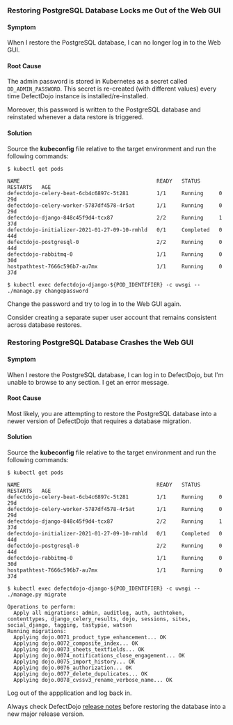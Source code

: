 ### Restoring PostgreSQL Database Locks me Out of the Web GUI ###

#### Symptom ####

When I restore the PostgreSQL database, I can no longer log in to the Web GUI.

#### Root Cause ####

The admin password is stored in Kubernetes as a secret called `DD_ADMIN_PASSWORD`. This secret is re-created (with different values) every time DefectDojo instance is installed/re-installed.

Moreover, this password is written to the PostgreSQL database and reinstated whenever a data restore is triggered.

#### Solution ####

Source the __kubeconfig__ file relative to the target environment and run the following commands:

```
$ kubectl get pods

NAME                                            READY   STATUS      RESTARTS   AGE
defectdojo-celery-beat-6cb4c6897c-5t281         1/1     Running     0          29d
defectdojo-celery-worker-5787df4578-4r5at       1/1     Running     0          29d
defectdojo-django-848c45f9d4-tcx87              2/2     Running     1          37d
defectdojo-initializer-2021-01-27-09-10-rmhld   0/1     Completed   0          44d
defectdojo-postgresql-0                         2/2     Running     0          44d
defectdojo-rabbitmq-0                           1/1     Running     0          30d
hostpathtest-7666c596b7-au7mx                   1/1     Running     0          37d

$ kubectl exec defectdojo-django-${POD_IDENTIFIER} -c uwsgi -- ./manage.py changepassword
```

Change the password and try to log in to the Web GUI again.

Consider creating a separate super user account that remains consistent across database restores.

### Restoring PostgreSQL Database Crashes the Web GUI ###

#### Symptom ####

When I restore the PostgreSQL database, I can log in to DefectDojo, but I'm unable to browse to any section. I get an error message.

#### Root Cause ####

Most likely, you are attempting to restore the PostgreSQL database into a newer version of DefectDojo that requires a database migration.

#### Solution ####

Source the __kubeconfig__ file relative to the target environment and run the following commands:

```
$ kubectl get pods

NAME                                            READY   STATUS      RESTARTS   AGE
defectdojo-celery-beat-6cb4c6897c-5t281         1/1     Running     0          29d
defectdojo-celery-worker-5787df4578-4r5at       1/1     Running     0          29d
defectdojo-django-848c45f9d4-tcx87              2/2     Running     1          37d
defectdojo-initializer-2021-01-27-09-10-rmhld   0/1     Completed   0          44d
defectdojo-postgresql-0                         2/2     Running     0          44d
defectdojo-rabbitmq-0                           1/1     Running     0          30d
hostpathtest-7666c596b7-au7mx                   1/1     Running     0          37d

$ kubectl exec defectdojo-django-${POD_IDENTIFIER} -c uwsgi -- ./manage.py migrate

Operations to perform:
  Apply all migrations: admin, auditlog, auth, authtoken, contenttypes, django_celery_results, dojo, sessions, sites, social_django, tagging, tastypie, watson
Running migrations:
  Applying dojo.0071_product_type_enhancement... OK
  Applying dojo.0072_composite_index... OK
  Applying dojo.0073_sheets_textfields... OK
  Applying dojo.0074_notifications_close_engagement... OK
  Applying dojo.0075_import_history... OK
  Applying dojo.0076_authorization... OK
  Applying dojo.0077_delete_dupulicates... OK
  Applying dojo.0078_cvssv3_rename_verbose_name... OK
```

Log out of the appplication and log back in.

Always check DefectDojo [release notes](https://github.com/DefectDojo/django-DefectDojo/releases/) before restoring the database into a new major release version.

